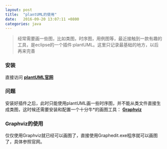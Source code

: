 ```yaml
---
layout: post
title:	"plantUML的使用"
date:	2016-09-20 13:07:11 +0800
categories:	java
---
```


> 经常需要画一些图，比如类图，时序图，用例图等，最近接触到一款有趣的工具，是eclipse的一个插件:plantUML。这里只记录最基础的地方，以后再来完善

### 安装
 直接访问 **[plantUML官网](http://plantuml.com/)**

### 问题
 安装好插件之后，此时只能使用plantUML画一些时序图，并不能从类文件直接生成类图，这时候还需要安装和配置一个十分牛*的画图工具： **[Graphviz](http://www.graphviz.org/)**

### Graphviz的使用
 仅仅使用Graphviz就已经可以画图了，直接使用Graphedit.exe程序就可以画图了，具体参照官网。